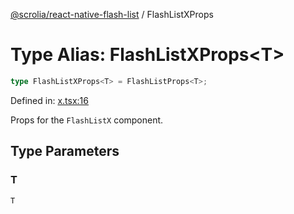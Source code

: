 [@scrolia/react-native-flash-list](../README.md) / FlashListXProps

# Type Alias: FlashListXProps\<T\>

```ts
type FlashListXProps<T> = FlashListProps<T>;
```

Defined in: [x.tsx:16](https://github.com/scrolia/react-native/blob/857962ebd68db30fb8868d423777bb744b95b578/packages/react-native-flash-list/src/list/x.tsx#L16)

Props for the `FlashListX` component.

## Type Parameters

### T

`T`
